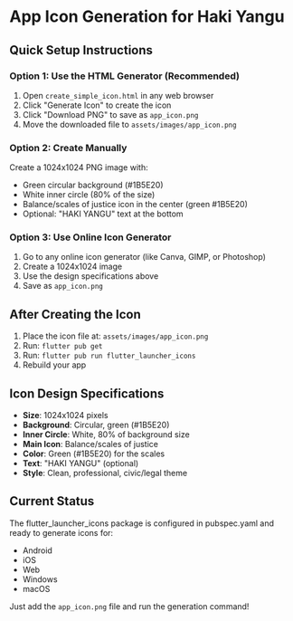 # App Icon Generation for Haki Yangu

## Quick Setup Instructions

### Option 1: Use the HTML Generator (Recommended)
1. Open `create_simple_icon.html` in any web browser
2. Click "Generate Icon" to create the icon
3. Click "Download PNG" to save as `app_icon.png`
4. Move the downloaded file to `assets/images/app_icon.png`

### Option 2: Create Manually
Create a 1024x1024 PNG image with:
- Green circular background (#1B5E20)
- White inner circle (80% of the size)
- Balance/scales of justice icon in the center (green #1B5E20)
- Optional: "HAKI YANGU" text at the bottom

### Option 3: Use Online Icon Generator
1. Go to any online icon generator (like Canva, GIMP, or Photoshop)
2. Create a 1024x1024 image
3. Use the design specifications above
4. Save as `app_icon.png`

## After Creating the Icon

1. Place the icon file at: `assets/images/app_icon.png`
2. Run: `flutter pub get`
3. Run: `flutter pub run flutter_launcher_icons`
4. Rebuild your app

## Icon Design Specifications

- **Size**: 1024x1024 pixels
- **Background**: Circular, green (#1B5E20)
- **Inner Circle**: White, 80% of background size
- **Main Icon**: Balance/scales of justice
- **Color**: Green (#1B5E20) for the scales
- **Text**: "HAKI YANGU" (optional)
- **Style**: Clean, professional, civic/legal theme

## Current Status

The flutter_launcher_icons package is configured in pubspec.yaml and ready to generate icons for:
- Android
- iOS  
- Web
- Windows
- macOS

Just add the `app_icon.png` file and run the generation command!

